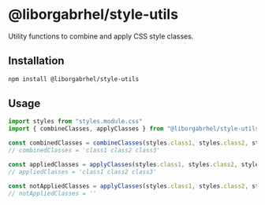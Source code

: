 # @liborgabrhel/style-utils

Utility functions to combine and apply CSS style classes.

## Installation

```bash
npm install @liborgabrhel/style-utils
```

## Usage

```javascript
import styles from "styles.module.css"
import { combineClasses, applyClasses } from "@liborgabrhel/style-utils"

const combinedClasses = combineClasses(styles.class1, styles.class2, styles.class3)
// combinedClasses = 'class1 class2 class3'

const appliedClasses = applyClasses(styles.class1, styles.class2, styles.class3).if(true)
// appliedClasses = 'class1 class2 class3'

const notAppliedClasses = applyClasses(styles.class1, styles.class2, styles.class3).if(false)
// notAppliedClasses = ''
```
